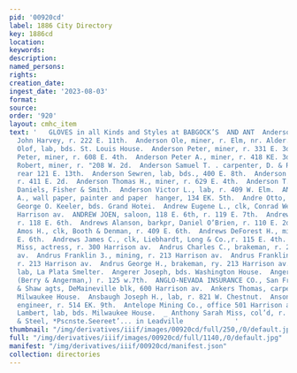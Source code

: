 ```yaml
---
pid: '00920cd'
label: 1886 City Directory
key: 1886cd
location: 
keywords: 
description: 
named_persons: 
rights: 
creation_date: 
ingest_date: '2023-08-03'
format: 
source: 
order: '920'
layout: cmhc_item
text: '   GLOVES in all Kinds and Styles at BABGOCK’S  AND ANT  Anderson Matt, teamster,
  John Harvey, r. 222 E. 11th.  Anderson Ole, miner, r. Elm, nr. Alder.  Anderson
  Olof, lab, bds. St. Louis House.  Anderson Peter, miner, r. 331 E. 3d.  Anderson
  Peter, miner, r. 608 E. 4th.  Anderson Peter A., miner, r. 418 KE. 3d.  Anderson
  Robert, miner, r. "208 W. 2d.  Anderson Samuel T. . carpenter, D. & R. G. Ry., r.
  rear 121 E. 13th.  Anderson Sewren, lab, bds., 400 E. 8th.  Anderson Swan, miner,
  r. 411 E. 2d.  Anderson Thomas H., miner, r. 629 E. 4th.  Anderson T., cash boy,
  Daniels, Fisher & Smith.  Anderson Victor L., lab, r. 409 W. Elm.  ANDERSON WILLIAM
  A., wall paper, painter and paper  hanger, 134 EK. 5th.  Andre Otto, soliciter,
  George O. Keeler, bds. Grand Hotei.  Andrew Eugene L., clk, Conrad Weary, r. 6193
  Harrison av.  ANDREW JOEN, saloon, 118 E. 6th, r. 119 E. 7th.  Andrew Vhomas, driver,
  r. 118 E. 6th.  Andrews Alanson, barkpr, Daniel O’Brien, r. 110 E. 2d.  Andrews
  Amos H., clk, Booth & Denman, r. 409 E. 6th.  Andrews DeForest H., mining, r. 332
  E. 6th.  Andrews James C., clk, Liebhardt, Long & Co.,r. 115 E. 4th.  Andrews Stella
  Miss, actress, r. 300 Harrison av.  Andrus Charles C., brakeman, r. 213 Harrison
  av.  Andrus Franklin 3., mining, r. 213 Harrison av.  Andrus Franklin B. jr., mining,
  r. 213 Harrison av.  Andrus George H., brakeman, ry. 213 Harrison av.  Andrus James,
  lab, La Plata Smelter.  Angerer Joseph, bds. Washington House.  Angerman Henry,
  (Berry & Angerman,) r. 125 w.7th.  ANGLO-NEVADA INSURANCE CO., San Francisco, Stickley
  & Shaw agts, DeMaineville blk, 600 Harrison av.  Ankers Thomas, carpenter, bds.
  Milwaukee House.  Ansbaugh Joseph H., lab, r. 821 W. Chestnut.  Anson Andrew A.,
  engineer, r. 514 EK. 9th.  Antelope Mining Co., office 501 Harrison av, cor. 5th.  Anthony
  Lambert, lab, bds. Milwaukee House.  _ Anthony Sarah Miss, col’d, r. 146 W. Chestnut.  BUCK
  & Steel, *Pscnste.Seereet’... in Leadville             '
thumbnail: "/img/derivatives/iiif/images/00920cd/full/250,/0/default.jpg"
full: "/img/derivatives/iiif/images/00920cd/full/1140,/0/default.jpg"
manifest: "/img/derivatives/iiif/00920cd/manifest.json"
collection: directories
---
```


